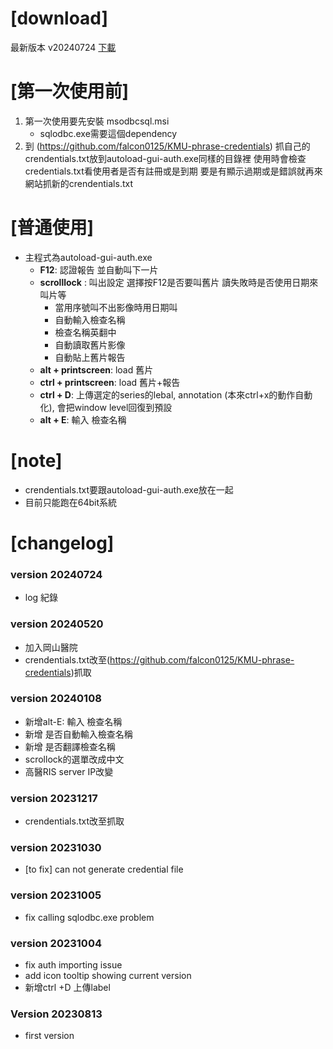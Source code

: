 # [download]
 最新版本 v20240724
 [下載](https://github.com/falcon0125/KMU-phrase-public/archive/refs/heads/main.zip)

# [第一次使用前]
1. 第一次使用要先安裝 msodbcsql.msi
    - sqlodbc.exe需要這個dependency 
2. 到 (https://github.com/falcon0125/KMU-phrase-credentials) 抓自己的crendentials.txt放到autoload-gui-auth.exe同樣的目錄裡
   使用時會檢查credentials.txt看使用者是否有註冊或是到期
   要是有顯示過期或是錯誤就再來網站抓新的crendentials.txt
   
# [普通使用]
- 主程式為autoload-gui-auth.exe
    - **F12**: 認證報告 並自動叫下一片
    - **scrolllock** : 叫出設定 選擇按F12是否要叫舊片 讀失敗時是否使用日期來叫片等
        - 當用序號叫不出影像時用日期叫
        - 自動輸入檢查名稱
        - 檢查名稱英翻中
        - 自動讀取舊片影像
        - 自動貼上舊片報告
    - **alt + printscreen**: load 舊片
    - **ctrl + printscreen**: load 舊片+報告
    - **ctrl + D**: 上傳選定的series的lebal, annotation (本來ctrl+x的動作自動化), 會把window level回復到預設
    - **alt + E**: 輸入 檢查名稱
# [note]
- crendentials.txt要跟autoload-gui-auth.exe放在一起
- 目前只能跑在64bit系統

# [changelog]
### version 20240724
 - log 紀錄
 
### version 20240520
 - 加入岡山醫院
 - crendentials.txt改至(https://github.com/falcon0125/KMU-phrase-credentials)抓取

### version 20240108
 - 新增alt-E: 輸入 檢查名稱
 - 新增 是否自動輸入檢查名稱
 - 新增 是否翻譯檢查名稱 
 - scrollock的選單改成中文
 - 高醫RIS server IP改變

### version 20231217
 - crendentials.txt改至抓取

### version 20231030
 - [to fix] can not generate credential file

### version 20231005
 - fix calling sqlodbc.exe problem

### version 20231004
 - fix auth importing issue
 - add icon tooltip showing current version
 - 新增ctrl +D 上傳label
### Version 20230813
 - first version
